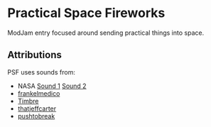 # Practical Space Fireworks
ModJam entry focused around sending practical things into space.


## Attributions

PSF uses sounds from:

- NASA [Sound 1](https://soundcloud.com/nasa/delta-iv-launch) [Sound 2](https://soundcloud.com/nasa/atlas-v-launch)
- [frankelmedico](https://freesound.org/people/frankelmedico/sounds/348767/)
- [Timbre](https://freesound.org/people/Timbre/sounds/131263/)
- [thatjeffcarter](https://freesound.org/people/thatjeffcarter/sounds/128075/)
- [pushtobreak](https://freesound.org/people/pushtobreak/sounds/17754/)